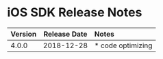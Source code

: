 # iOS SDK Release Notes

| Version | Release Date | Notes                                    |
| ------- | :----------: | :--------------------------------------- |
| 4.0.0   |  2018-12-28   | * code optimizing |
